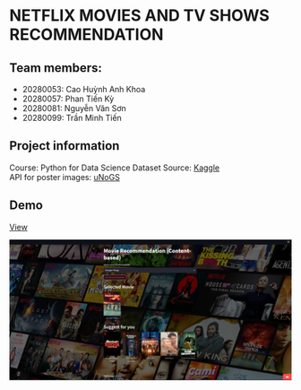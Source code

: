# NETFLIX MOVIES AND TV SHOWS RECOMMENDATION


## Team members:

+ 20280053: Cao Huỳnh Anh Khoa
+ 20280057: Phan Tiến Kỳ
+ 20280081: Nguyễn Văn Sơn
+ 20280099: Trần Minh Tiến

## Project information
Course: Python for Data Science
Dataset Source: [Kaggle](https://www.kaggle.com/datasets/victorsoeiro/netflix-tv-shows-and-movies) <br />
API for poster images:  [uNoGS](https://unogs.com/) <br />

## Demo
[View](https://tientran08263-netflix-recommendation-deploy-app-n17dck.streamlit.app//) <br />

![Demo](https://raw.githubusercontent.com/tientran0826/Netflix-movie-and-TV-show-recommendation/main/imgs/demo.png)
